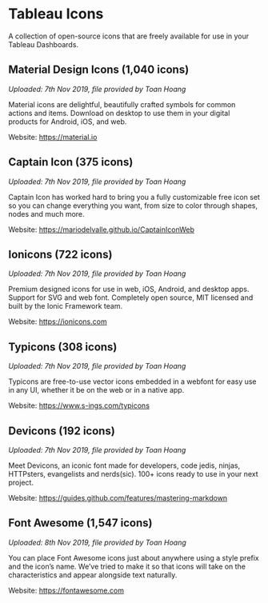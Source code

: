 # Tableau Icons

A collection of open-source icons that are freely available for use in your Tableau Dashboards.

## Material Design Icons (1,040 icons)
*Uploaded: 7th Nov 2019, file provided by Toan Hoang*

Material icons are delightful, beautifully crafted symbols for common actions and items. Download on desktop to use them in your digital products for Android, iOS, and web.

Website: https://material.io

## Captain Icon (375 icons)
*Uploaded: 7th Nov 2019, file provided by Toan Hoang*

Captain Icon has worked hard to bring you a fully customizable free icon set so you can change everything you want, from size to color through shapes, nodes and much more.

Website: https://mariodelvalle.github.io/CaptainIconWeb

## Ionicons (722 icons)
*Uploaded: 7th Nov 2019, file provided by Toan Hoang*

Premium designed icons for use in web, iOS, Android, and desktop apps. Support for SVG and web font. Completely open source, MIT licensed and built by the Ionic Framework team.

Website: https://ionicons.com

## Typicons (308 icons)
*Uploaded: 7th Nov 2019, file provided by Toan Hoang*

Typicons are free-to-use vector icons embedded in a webfont for easy use in any UI, whether it be on the web or in a native app.

Website: https://www.s-ings.com/typicons

## Devicons (192 icons)
*Uploaded: 7th Nov 2019, file provided by Toan Hoang*

Meet Devicons, an iconic font made for developers, code jedis, ninjas, HTTPsters, evangelists and nerds(sic). 100+ icons ready to use in your next project.

Website: https://guides.github.com/features/mastering-markdown

## Font Awesome (1,547 icons)
*Uploaded: 8th Nov 2019, file provided by Toan Hoang*

You can place Font Awesome icons just about anywhere using a style prefix and the icon’s name. We’ve tried to make it so that icons will take on the characteristics and appear alongside text naturally.

Website: https://fontawesome.com
